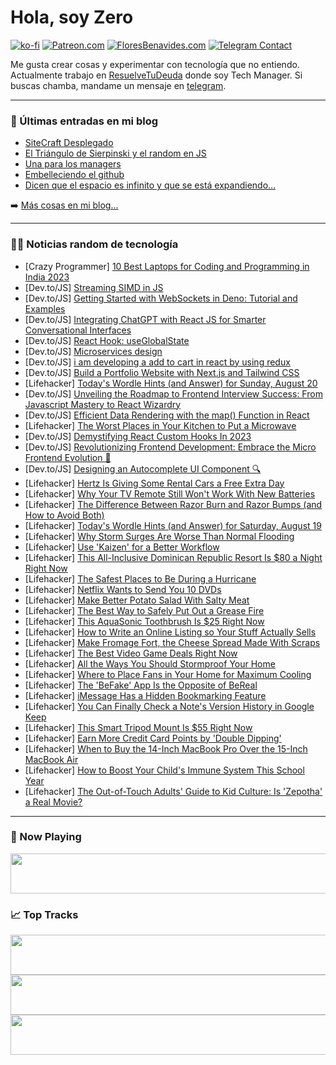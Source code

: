 # Hola, soy Zero

[![ko-fi](https://ko-fi.com/img/githubbutton_sm.svg)](https://ko-fi.com/J3J4N0LUK)
[![Patreon.com](https://img.shields.io/endpoint.svg?url=https%3A%2F%2Fshieldsio-patreon.vercel.app%2Fapi%3Fusername%3Dzerodragon%26type%3Dpatrons&style=for-the-badge)](https://patreon.com/zerodragon)
[![FloresBenavides.com](https://img.shields.io/website?down_message=oops&label=MiBlog&style=for-the-badge&up_message=online&url=https%3A%2F%2Ffloresbenavides.com)](https://floresbenavides.com)
[![Telegram Contact](https://img.shields.io/badge/escr%C3%ADbeme-ZeroDragon-%2326A5E4?style=for-the-badge&logo=telegram)](https://t.me/zerodragon)

Me gusta crear cosas y experimentar con tecnología que no entiendo.
Actualmente trabajo en [ResuelveTuDeuda](http://github.com/resuelve) donde soy Tech Manager.
Si buscas chamba, mandame un mensaje en [telegram](https://t.me/zerodragon).

---

### 📕 Últimas entradas en mi blog
<!-- BLOG-POST-LIST:START -->
- [SiteCraft Desplegado](https://floresbenavides.com/sitecraft-desplegado/)
- [El Triángulo de Sierpinski y el random en JS](https://floresbenavides.com/el-triangulo-de-sierpinski-y-el-random-en-js/)
- [Una para los managers](https://floresbenavides.com/una-para-los-managers/)
- [Embelleciendo el github](https://floresbenavides.com/embelleciendo-el-github/)
- [Dicen que el espacio es infinito y que se está expandiendo…](https://floresbenavides.com/dicen-que-el-espacio-es-infinito-y-que-se-esta-expandiendo/)
<!-- BLOG-POST-LIST:END -->

➡️ [Más cosas en mi blog...](https://floresbenavides.com)

---

### 👨‍💻 Noticias random de tecnología
<!-- TECH-POSTS:START -->
- [Crazy Programmer] [10 Best Laptops for Coding and Programming in India 2023](https://www.thecrazyprogrammer.com/2023/08/best-laptop-for-programming.html)
- [Dev.to/JS] [Streaming SIMD in JS](https://dev.to/tracygjg/streaming-simd-in-js-okj)
- [Dev.to/JS] [Getting Started with WebSockets in Deno: Tutorial and Examples](https://dev.to/franciscomendes10866/getting-started-with-websockets-in-deno-tutorial-and-examples-4e5i)
- [Dev.to/JS] [Integrating ChatGPT with React JS for Smarter Conversational Interfaces](https://dev.to/devashishmamgain/integrating-chatgpt-with-react-js-for-smarter-conversational-interfaces-32k0)
- [Dev.to/JS] [React Hook: useGlobalState](https://dev.to/perssondennis/react-hook-useglobalstate-3c9b)
- [Dev.to/JS] [Microservices design](https://dev.to/aws-builders/microservices-design-e6e)
- [Dev.to/JS] [i am developing a add to cart in react by using redux](https://dev.to/ahmad1834/i-am-developing-a-add-to-cart-in-react-by-using-redux-515c)
- [Dev.to/JS] [Build a Portfolio Website with Next.js and Tailwind CSS](https://dev.to/harryholland/build-a-portfolio-website-with-nextjs-and-tailwind-css-4ln3)
- [Lifehacker] [Today&#39;s Wordle Hints &lpar;and Answer&rpar; for Sunday, August 20](https://lifehacker.com/wordle-answer-today-august-20-2023-1850755125)
- [Dev.to/JS] [Unveiling the Roadmap to Frontend Interview Success: From Javascript Mastery to React Wizardry](https://dev.to/anjankarmakar/unveiling-the-roadmap-to-frontend-interview-success-from-javascript-mastery-to-react-wizardry-4h2h)
- [Dev.to/JS] [Efficient Data Rendering with the map&lpar;&rpar; Function in React](https://dev.to/the2minengineer/efficient-data-rendering-with-the-map-function-in-react-54pn)
- [Lifehacker] [The Worst Places in Your Kitchen to Put a Microwave](https://lifehacker.com/the-worst-places-in-your-kitchen-to-put-a-microwave-1850750424)
- [Dev.to/JS] [Demystifying React Custom Hooks In 2023](https://dev.to/omprakash2929/demystifying-react-custom-hooks-in-2023-1jh8)
- [Dev.to/JS] [Revolutionizing Frontend Development: Embrace the Micro Frontend Evolution 🚀](https://dev.to/anjankarmakar/revolutionizing-frontend-development-embrace-the-micro-frontend-evolution-286c)
- [Dev.to/JS] [Designing an Autocomplete UI Component 🔍](https://dev.to/vikas2426/designing-an-autocomplete-ui-component-2fbd)
- [Lifehacker] [Hertz Is Giving Some Rental Cars a Free Extra Day](https://lifehacker.com/hertz-is-giving-some-rental-cars-a-free-extra-day-1850750263)
- [Lifehacker] [Why Your TV Remote Still Won&#39;t Work With New Batteries](https://lifehacker.com/why-your-tv-remote-still-wont-work-with-new-batteries-1850750442)
- [Lifehacker] [The Difference Between Razor Burn and Razor Bumps &lpar;and How to Avoid Both&rpar;](https://lifehacker.com/the-difference-between-razor-burn-and-razor-bumps-and-1850750449)
- [Lifehacker] [Today&#39;s Wordle Hints &lpar;and Answer&rpar; for Saturday, August 19](https://lifehacker.com/wordle-answer-today-august-19-2023-1850751486)
- [Lifehacker] [Why Storm Surges Are Worse Than Normal Flooding](https://lifehacker.com/why-storm-surges-are-such-a-big-deal-1829033220)
- [Lifehacker] [Use &#39;Kaizen&#39; for a Better Workflow](https://lifehacker.com/use-kaizen-for-a-better-workflow-1850752103)
- [Lifehacker] [This All-Inclusive Dominican Republic Resort Is $80 a Night Right Now](https://lifehacker.com/this-all-inclusive-dominican-republic-resort-is-80-a-n-1850752905)
- [Lifehacker] [The Safest Places to Be During a Hurricane](https://lifehacker.com/how-to-stay-safe-during-a-hurricane-1798391969)
- [Lifehacker] [Netflix Wants to Send You 10 DVDs](https://lifehacker.com/netflix-wants-to-send-you-10-dvds-1850752439)
- [Lifehacker] [Make Better Potato Salad With Salty Meat](https://lifehacker.com/make-better-potato-salad-with-salty-meat-1850752466)
- [Lifehacker] [The Best Way to Safely Put Out a Grease Fire](https://lifehacker.com/whats-the-best-way-to-safely-put-out-a-grease-fire-1002810379)
- [Lifehacker] [This AquaSonic Toothbrush Is $25 Right Now](https://lifehacker.com/this-aquasonic-toothbrush-is-25-right-now-1850743710)
- [Lifehacker] [How to Write an Online Listing so Your Stuff Actually Sells](https://lifehacker.com/how-to-write-an-online-listing-so-your-stuff-actually-s-1850751636)
- [Lifehacker] [Make Fromage Fort, the Cheese Spread Made With Scraps](https://lifehacker.com/fromage-fort-is-an-amazing-spread-made-from-cheese-plat-1821052207)
- [Lifehacker] [The Best Video Game Deals Right Now](https://lifehacker.com/best-video-game-deals-1850752341)
- [Lifehacker] [All the Ways You Should Stormproof Your Home](https://lifehacker.com/all-the-ways-you-should-stormproof-your-home-1850752104)
- [Lifehacker] [Where to Place Fans in Your Home for Maximum Cooling](https://lifehacker.com/where-to-place-fans-in-your-home-for-maximum-cooling-1849338791)
- [Lifehacker] [The &#39;BeFake&#39; App Is the Opposite of BeReal](https://lifehacker.com/the-befake-app-is-the-opposite-of-bereal-1850751838)
- [Lifehacker] [iMessage Has a Hidden Bookmarking Feature](https://lifehacker.com/imessage-has-a-hidden-bookmarking-feature-1850751945)
- [Lifehacker] [You Can Finally Check a Note&#39;s Version History in Google Keep](https://lifehacker.com/you-can-finally-check-a-notes-version-history-in-google-1850751873)
- [Lifehacker] [This Smart Tripod Mount Is $55 Right Now](https://lifehacker.com/this-smart-tripod-mount-is-55-right-now-1850743546)
- [Lifehacker] [Earn More Credit Card Points by &#39;Double Dipping&#39;](https://lifehacker.com/earn-more-credit-card-points-by-double-dipping-1850751559)
- [Lifehacker] [When to Buy the 14-Inch MacBook Pro Over the 15-Inch MacBook Air](https://lifehacker.com/when-to-buy-the-14-inch-macbook-pro-over-the-15-inch-ma-1850746532)
- [Lifehacker] [How to Boost Your Child&#39;s Immune System This School Year](https://lifehacker.com/how-to-boost-your-childs-immune-system-this-school-year-1850749887)
- [Lifehacker] [The Out-of-Touch Adults&#39; Guide to Kid Culture: Is &#39;Zepotha&#39; a Real Movie?](https://lifehacker.com/the-out-of-touch-adults-guide-to-kid-culture-is-zepoth-1850750620)<!-- TECH-POSTS:END -->

---

### 🎵 Now Playing
<a href="https://spotify-now-playing-dun.vercel.app/now-playing?open"><img src="https://spotify-now-playing-dun.vercel.app/now-playing" width="540" height="64"></a>

### 📈 Top Tracks
<a href="https://spotify-now-playing-dun.vercel.app/top-tracks?i=1&open"><img src="https://spotify-now-playing-dun.vercel.app/top-tracks?i=1" width="540" height="64"></a>
<a href="https://spotify-now-playing-dun.vercel.app/top-tracks?i=2&open"><img src="https://spotify-now-playing-dun.vercel.app/top-tracks?i=2" width="540" height="64"></a>
<a href="https://spotify-now-playing-dun.vercel.app/top-tracks?i=3&open"><img src="https://spotify-now-playing-dun.vercel.app/top-tracks?i=3" width="540" height="64"></a>
